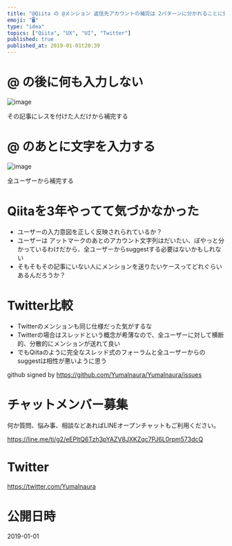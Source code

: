 ```yaml
---
title: "@Qiita の @メンション 返信先アカウントの補完は 2パターンに分かれることに気付いた #UI #UX"
emoji: "🖥"
type: "idea"
topics: ["Qiita", "UX", "UI", "Twitter"]
published: true
published_at: 2019-01-01t20:39
---
```


# @ の後に何も入力しない

![image](https://user-images.githubusercontent.com/13635059/50572467-b02e6780-0e04-11e9-86fb-8bb2894e63f8.png)

その記事にレスを付けた人だけから補完する

# @ のあとに文字を入力する

![image](https://user-images.githubusercontent.com/13635059/50572471-bf151a00-0e04-11e9-9146-c1bb6b7f4d9f.png)

全ユーザーから補完する

# Qiitaを3年やってて気づかなかった

- ユーザーの入力意図を正しく反映されられているか？
- ユーザーは アットマークのあとのアカウント文字列はだいたい、ぼやっと分かっているわけだから、全ユーザーからsuggestする必要はないかもしれない
- そもそもその記事にいない人にメンションを送りたいケースってどれぐらいあるんだろうか？

# Twitter比較

- Twitterのメンションも同じ仕様だった気がするな
- Twitterの場合はスレッドという概念が希薄なので、全ユーザーに対して横断的、分散的にメンションが送れて良い
- でもQiitaのように完全なスレッド式のフォーラムと全ユーザーからのsuggestは相性が悪いように思う


github signed by https://github.com/YumaInaura/YumaInaura/issues









<!-- Update From Qiita API -->

# チャットメンバー募集


何か質問、悩み事、相談などあればLINEオープンチャットもご利用ください。

https://line.me/ti/g2/eEPltQ6Tzh3pYAZV8JXKZqc7PJ6L0rpm573dcQ





# Twitter


https://twitter.com/YumaInaura


<!-- Update From Qiita API -->



# 公開日時

2019-01-01
